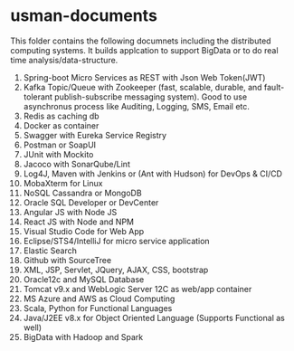 # usman-documents
This folder contains the following documnets including the distributed computing systems.
It builds applcation to support BigData or to do real time analysis/data-structure.
1. Spring-boot Micro Services as REST with Json Web Token(JWT)
2. Kafka Topic/Queue with Zookeeper (fast, scalable, durable, and fault-tolerant publish-subscribe messaging system). Good to use asynchronus process like Auditing, Logging, SMS, Email etc.
3. Redis as caching db
4. Docker as container
5. Swagger with Eureka Service Registry
6. Postman or SoapUI
7. JUnit with Mockito
8. Jacoco with SonarQube/Lint
9. Log4J, Maven with Jenkins or (Ant with Hudson) for DevOps & CI/CD
10. MobaXterm for Linux
11. NoSQL Cassandra or MongoDB
12. Oracle SQL Developer or DevCenter
13. Angular JS with Node JS
14. React JS with Node and NPM
15. Visual Studio Code for Web App
16. Eclipse/STS4/IntelliJ for micro service application
17. Elastic Search
18. Github with SourceTree
19. XML, JSP, Servlet, JQuery, AJAX, CSS, bootstrap 
20. Oracle12c and MySQL Database
21. Tomcat v9.x and WebLogic Server 12C as web/app container
22. MS Azure and AWS as Cloud Computing
23. Scala, Python for Functional Languages
24. Java/J2EE v8.x for Object Oriented Language (Supports Functional as well)
25. BigData with Hadoop and Spark


